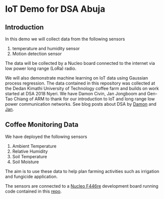 # IoT Demo for DSA Abuja

## Introduction

In this demo we will collect data from the following sensors
1. temperature and humidity sensor
1. Motion detection sensor

The data will be collected by a Nucleo board connected to the internet via low power long range (LoRa) radio.

We will also demonstrate machine learning on IoT data using Gaussian process regression. The data contained in this repository was collected at the Dedan Kimathi University of Technology coffee farm and builds on work started at DSA 2018 Nyeri. We  have Damon Civin, Jan Jongboom and Gen-Tao Chiang of ARM to thank for our introduction to IoT and long range low power communication networks. See blog posts about DSA by [Damon](https://blog.usejournal.com/arm-at-data-science-africa-2018-1071389e92d9) and [Jan](https://os.mbed.com/blog/entry/Making-tomatoes-smart-at-Data-Science-Af/).


## Coffee Monitoring Data

We have deployed the following sensors
1. Ambient Temperature
1. Relative Humidity
1. Soil Temperature 
1. Soil Moisture

The aim is to use these data to help plan farming activities such as irrigation and fungicide application.

The sensors are connected to a [Nucleo F446re](https://os.mbed.com/platforms/ST-Nucleo-F446RE/) development board running code contained in this [repo](https://github.com/ciiram/nyeri-coffee).


